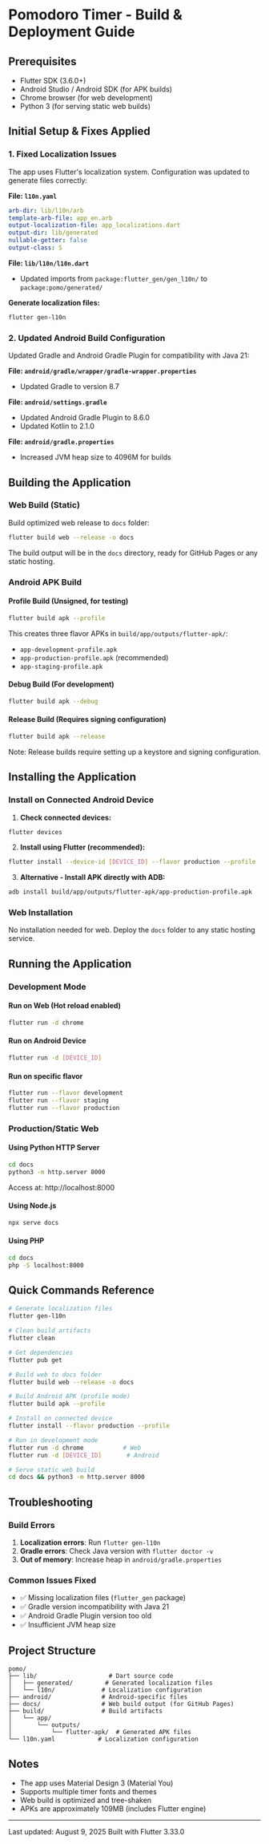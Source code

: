 # Pomodoro Timer - Build & Deployment Guide

## Prerequisites
- Flutter SDK (3.6.0+)
- Android Studio / Android SDK (for APK builds)
- Chrome browser (for web development)
- Python 3 (for serving static web builds)

## Initial Setup & Fixes Applied

### 1. Fixed Localization Issues
The app uses Flutter's localization system. Configuration was updated to generate files correctly:

**File: `l10n.yaml`**
```yaml
arb-dir: lib/l10n/arb
template-arb-file: app_en.arb
output-localization-file: app_localizations.dart
output-dir: lib/generated
nullable-getter: false
output-class: S
```

**File: `lib/l10n/l10n.dart`**
- Updated imports from `package:flutter_gen/gen_l10n/` to `package:pomo/generated/`

**Generate localization files:**
```bash
flutter gen-l10n
```

### 2. Updated Android Build Configuration
Updated Gradle and Android Gradle Plugin for compatibility with Java 21:

**File: `android/gradle/wrapper/gradle-wrapper.properties`**
- Updated Gradle to version 8.7

**File: `android/settings.gradle`**
- Updated Android Gradle Plugin to 8.6.0
- Updated Kotlin to 2.1.0

**File: `android/gradle.properties`**
- Increased JVM heap size to 4096M for builds

## Building the Application

### Web Build (Static)

Build optimized web release to `docs` folder:
```bash
flutter build web --release -o docs
```

The build output will be in the `docs` directory, ready for GitHub Pages or any static hosting.

### Android APK Build

#### Profile Build (Unsigned, for testing)
```bash
flutter build apk --profile
```

This creates three flavor APKs in `build/app/outputs/flutter-apk/`:
- `app-development-profile.apk`
- `app-production-profile.apk` (recommended)
- `app-staging-profile.apk`

#### Debug Build (For development)
```bash
flutter build apk --debug
```

#### Release Build (Requires signing configuration)
```bash
flutter build apk --release
```
Note: Release builds require setting up a keystore and signing configuration.

## Installing the Application

### Install on Connected Android Device

1. **Check connected devices:**
```bash
flutter devices
```

2. **Install using Flutter (recommended):**
```bash
flutter install --device-id [DEVICE_ID] --flavor production --profile
```

3. **Alternative - Install APK directly with ADB:**
```bash
adb install build/app/outputs/flutter-apk/app-production-profile.apk
```

### Web Installation
No installation needed for web. Deploy the `docs` folder to any static hosting service.

## Running the Application

### Development Mode

#### Run on Web (Hot reload enabled)
```bash
flutter run -d chrome
```

#### Run on Android Device
```bash
flutter run -d [DEVICE_ID]
```

#### Run on specific flavor
```bash
flutter run --flavor development
flutter run --flavor staging
flutter run --flavor production
```

### Production/Static Web

#### Using Python HTTP Server
```bash
cd docs
python3 -m http.server 8000
```
Access at: http://localhost:8000

#### Using Node.js
```bash
npx serve docs
```

#### Using PHP
```bash
cd docs
php -S localhost:8000
```

## Quick Commands Reference

```bash
# Generate localization files
flutter gen-l10n

# Clean build artifacts
flutter clean

# Get dependencies
flutter pub get

# Build web to docs folder
flutter build web --release -o docs

# Build Android APK (profile mode)
flutter build apk --profile

# Install on connected device
flutter install --flavor production --profile

# Run in development mode
flutter run -d chrome           # Web
flutter run -d [DEVICE_ID]       # Android

# Serve static web build
cd docs && python3 -m http.server 8000
```

## Troubleshooting

### Build Errors
1. **Localization errors**: Run `flutter gen-l10n`
2. **Gradle errors**: Check Java version with `flutter doctor -v`
3. **Out of memory**: Increase heap in `android/gradle.properties`

### Common Issues Fixed
- ✅ Missing localization files (`flutter_gen` package)
- ✅ Gradle version incompatibility with Java 21
- ✅ Android Gradle Plugin version too old
- ✅ Insufficient JVM heap size

## Project Structure
```
pomo/
├── lib/                    # Dart source code
│   ├── generated/         # Generated localization files
│   └── l10n/             # Localization configuration
├── android/              # Android-specific files
├── docs/                 # Web build output (for GitHub Pages)
├── build/                # Build artifacts
│   └── app/
│       └── outputs/
│           └── flutter-apk/  # Generated APK files
└── l10n.yaml            # Localization configuration
```

## Notes
- The app uses Material Design 3 (Material You)
- Supports multiple timer fonts and themes
- Web build is optimized and tree-shaken
- APKs are approximately 109MB (includes Flutter engine)

---
Last updated: August 9, 2025
Built with Flutter 3.33.0